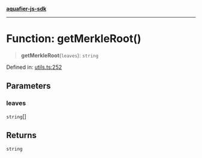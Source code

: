 [**aquafier-js-sdk**](../README.md)

***

# Function: getMerkleRoot()

> **getMerkleRoot**(`leaves`): `string`

Defined in: [utils.ts:252](https://github.com/inblockio/aqua-verifier-js-lib/blob/8585c670e387bba02324c5d1649cefbfbcc39ce3/src/utils.ts#L252)

## Parameters

### leaves

`string`[]

## Returns

`string`
